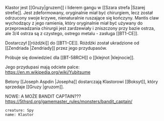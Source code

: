 Klastor jest [[Gruzy|gruzem]] i liderem gangu w [[Szara strefa |Szarej strefie]]. Jest zdeformowany, oryginalnie miał być chirurgiem, lecz został odrzucony swoje krzywe, nienaturalnie ruszające się kończyny. Mantis claw wychodzący z jego ramienia, który oryginalnie miał być używany do przeprowadzania chirurgii jest zardzewiały i zniszczony przy bazie ostrza, ale 3/4 ostrza są z czystego, ostrego metalu - zasługa [[BT1-CE]]. 


Dostarczył [[różdżki]] do [[BT1-CE]]. Różdżki został ukradzione od [[Zendriada |Zendriady]] przez jego przydupasów. 

Próbuje się dowiedzieć dla [[BT-58RCH]] o [[klejnot |klejnocie]]. 

Jego przydupasi mają odciete palce: https://en.m.wikipedia.org/wiki/Yubitsume

Betony [[Joseph Aspdin |Josepha]] dostarczają Klastorowi [[Boksyt]], który sprzedaje [[Gruzy |gruzom]]. 


NOWE: A MOŻE BANDIT CAPTAIN???
https://5thsrd.org/gamemaster_rules/monsters/bandit_captain/

```statblock
creature: Spy
name: Klastor
```

